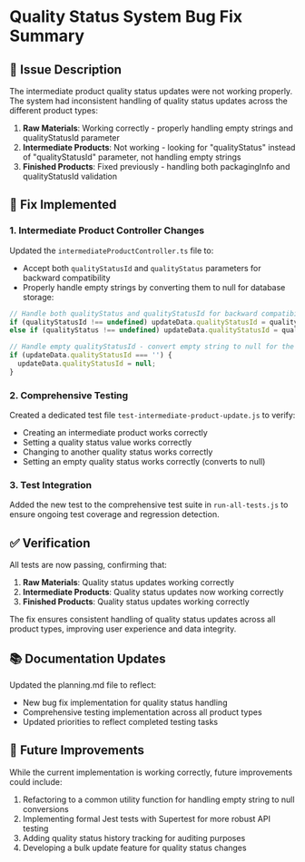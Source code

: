 # Quality Status System Bug Fix Summary

## 🐛 Issue Description

The intermediate product quality status updates were not working properly. The system had inconsistent handling of quality status updates across the different product types:

1. **Raw Materials**: Working correctly - properly handling empty strings and qualityStatusId parameter
2. **Intermediate Products**: Not working - looking for "qualityStatus" instead of "qualityStatusId" parameter, not handling empty strings
3. **Finished Products**: Fixed previously - handling both packagingInfo and qualityStatusId validation

## 🔧 Fix Implemented

### 1. Intermediate Product Controller Changes

Updated the `intermediateProductController.ts` file to:

- Accept both `qualityStatusId` and `qualityStatus` parameters for backward compatibility
- Properly handle empty strings by converting them to null for database storage:

```typescript
// Handle both qualityStatus and qualityStatusId for backward compatibility
if (qualityStatusId !== undefined) updateData.qualityStatusId = qualityStatusId;
else if (qualityStatus !== undefined) updateData.qualityStatusId = qualityStatus;

// Handle empty qualityStatusId - convert empty string to null for the database
if (updateData.qualityStatusId === '') {
  updateData.qualityStatusId = null;
}
```

### 2. Comprehensive Testing

Created a dedicated test file `test-intermediate-product-update.js` to verify:

- Creating an intermediate product works correctly
- Setting a quality status value works correctly
- Changing to another quality status works correctly
- Setting an empty quality status works correctly (converts to null)

### 3. Test Integration

Added the new test to the comprehensive test suite in `run-all-tests.js` to ensure ongoing test coverage and regression detection.

## ✅ Verification

All tests are now passing, confirming that:

1. **Raw Materials**: Quality status updates working correctly
2. **Intermediate Products**: Quality status updates now working correctly
3. **Finished Products**: Quality status updates working correctly

The fix ensures consistent handling of quality status updates across all product types, improving user experience and data integrity.

## 📚 Documentation Updates

Updated the planning.md file to reflect:

- New bug fix implementation for quality status handling
- Comprehensive testing implementation across all product types
- Updated priorities to reflect completed testing tasks

## 🎯 Future Improvements

While the current implementation is working correctly, future improvements could include:

1. Refactoring to a common utility function for handling empty string to null conversions
2. Implementing formal Jest tests with Supertest for more robust API testing
3. Adding quality status history tracking for auditing purposes
4. Developing a bulk update feature for quality status changes
